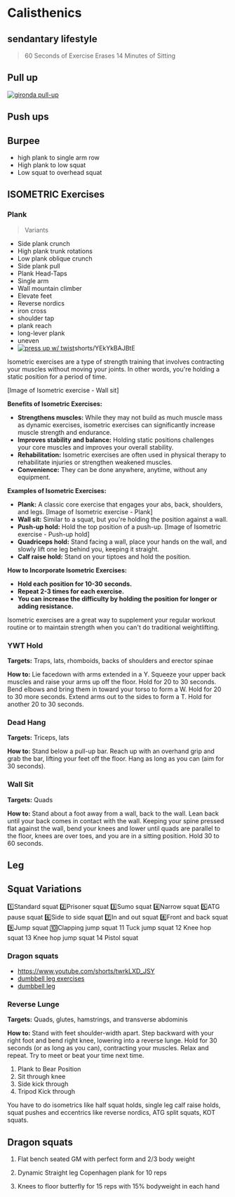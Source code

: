 # Calisthenics

## sendantary lifestyle

> 60 Seconds of Exercise Erases 14 Minutes of Sitting

## Pull up

[![gironda pull-up](https://img.youtube.com/vi/1eaSBe7OsjM/0.jpg)](https://www.youtube.com/watch?v=1eaSBe7OsjM)

## Push ups

## Burpee

- high plank to single arm row
- High plank to low squat
- Low squat to overhead squat

## ISOMETRIC Exercises

### Plank

> Variants

- Side plank crunch
- High plank trunk rotations
- Low plank oblique crunch
- Side plank pull
- Plank Head-Taps
- Single arm
- Wall mountain climber
- Elevate feet
- Reverse nordics
- iron cross
- shoulder tap
- plank reach
- long-lever plank
- uneven
- [![press up w/ twist](https://img.youtube.com/vi//0.jpg)](https://www.youtube.com/watch?v=)shorts/YEkYkBAJBtE

Isometric exercises are a type of strength training that involves contracting your muscles without moving your joints. In other words, you're holding a static position for a period of time.

[Image of Isometric exercise - Wall sit]

**Benefits of Isometric Exercises:**

- **Strengthens muscles:** While they may not build as much muscle mass as dynamic exercises, isometric exercises can significantly increase muscle strength and endurance.
- **Improves stability and balance:** Holding static positions challenges your core muscles and improves your overall stability.
- **Rehabilitation:** Isometric exercises are often used in physical therapy to rehabilitate injuries or strengthen weakened muscles.
- **Convenience:** They can be done anywhere, anytime, without any equipment.

**Examples of Isometric Exercises:**

- **Plank:** A classic core exercise that engages your abs, back, shoulders, and legs.
[Image of Isometric exercise - Plank]
- **Wall sit:** Similar to a squat, but you're holding the position against a wall.
- **Push-up hold:** Hold the top position of a push-up.
[Image of Isometric exercise - Push-up hold]
- **Quadriceps hold:** Stand facing a wall, place your hands on the wall, and slowly lift one leg behind you, keeping it straight.
- **Calf raise hold:** Stand on your tiptoes and hold the position.

**How to Incorporate Isometric Exercises:**

- **Hold each position for 10-30 seconds.**
- **Repeat 2-3 times for each exercise.**
- **You can increase the difficulty by holding the position for longer or adding resistance.**

Isometric exercises are a great way to supplement your regular workout routine or to maintain strength when you can't do traditional weightlifting.

### YWT Hold

**Targets:** Traps, lats, rhomboids, backs of shoulders and erector spinae

**How to:** Lie facedown with arms extended in a Y. Squeeze your upper back muscles and raise your arms up off the floor. Hold for 20 to 30 seconds. Bend elbows and bring them in toward your torso to form a W. Hold for 20 to 30 more seconds. Extend arms out to the sides to form a T. Hold for another 20 to 30 seconds.

### Dead Hang

**Targets:** Triceps, lats

**How to:** Stand below a pull-up bar. Reach up with an overhand grip and grab the bar, lifting your feet off the floor. Hang as long as you can (aim for 30 seconds).

### Wall Sit

**Targets:** Quads

**How to:** Stand about a foot away from a wall, back to the wall. Lean back until your back comes in contact with the wall. Keeping your spine pressed flat against the wall, bend your knees and lower until quads are parallel to the floor, knees are over toes, and you are in a sitting position. Hold 30 to 60 seconds.

## Leg

## Squat Variations

1️⃣Standard squat
2️⃣Prisoner squat
3️⃣Sumo squat
4️⃣Narrow squat
5️⃣ATG pause squat
6️⃣Side to side squat
7️⃣In and out squat
8️⃣Front and back squat
9️⃣Jump squat
🔟Clapping jump squat
11️ Tuck jump squat
12 Knee hop squat
13 Knee hop jump squat
14 Pistol squat

### Dragon squats

- <https://www.youtube.com/shorts/twrkLXD_JSY>
- [dumbbell leg exercises](https://www.youtube.com/shorts/Jvvl_ClWQdo)
- [dumbbell leg](https://www.youtube.com/shorts/Fp0W8L-fumI)

### **Reverse Lunge**

**Targets:** Quads, glutes, hamstrings, and transverse abdominis

**How to:** Stand with feet shoulder-width apart. Step backward with your right foot and bend right knee, lowering into a reverse lunge. Hold for 30 seconds (or as long as you can), contracting your muscles. Relax and repeat. Try to meet or beat your time next time.


1. Plank to Bear Position
2. Sit through knee
3. Side kick through
4. Tripod Kick through

You have to do isometrics like half squat holds, single leg calf raise holds, squat pushes and eccentrics like reverse nordics, ATG split squats, KOT squats.

## Dragon squats

1. Flat bench seated GM with perfect form and 2/3 body weight

2. Dynamic Straight leg Copenhagen plank for 10 reps

3. Knees to floor butterfly for 15 reps with 15% bodyweight in each hand

